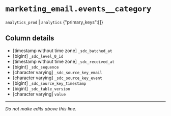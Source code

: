 # `marketing_email.events__category`
`analytics_prod` | `analytics`
{"primary_keys":[]}

## Column details
* [timestamp without time zone] `_sdc_batched_at`
* [bigint]    `_sdc_level_0_id`
* [timestamp without time zone] `_sdc_received_at`
* [bigint]    `_sdc_sequence`
* [character varying] `_sdc_source_key_email`
* [character varying] `_sdc_source_key_event`
* [bigint]    `_sdc_source_key_timestamp`
* [bigint]    `_sdc_table_version`
* [character varying] `value`

-------------------------------------------------------------------------------
*Do not make edits above this line.*
